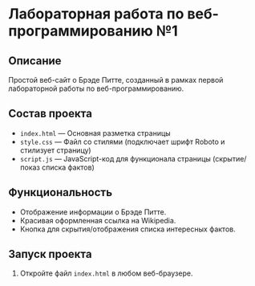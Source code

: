 # Лабораторная работа по веб-программированию №1

## Описание
Простой веб-сайт о Брэде Питте, созданный в рамках первой лабораторной работы по веб-программированию.

## Состав проекта
- `index.html` — Основная разметка страницы
- `style.css` — Файл со стилями (подключает шрифт Roboto и стилизует страницу)
- `script.js` — JavaScript-код для функционала страницы (скрытие/показ списка фактов)

## Функциональность
- Отображение информации о Брэде Питте.
- Красивая оформленная ссылка на Wikipedia.
- Кнопка для скрытия/отображения списка интересных фактов.

## Запуск проекта
1. Откройте файл `index.html` в любом веб-браузере.

